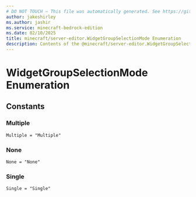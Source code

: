 ```yaml
---
# DO NOT TOUCH — This file was automatically generated. See https://github.com/mojang/minecraftapidocsgenerator to modify descriptions, examples, etc.
author: jakeshirley
ms.author: jashir
ms.service: minecraft-bedrock-edition
ms.date: 02/10/2025
title: minecraft/server-editor.WidgetGroupSelectionMode Enumeration
description: Contents of the @minecraft/server-editor.WidgetGroupSelectionMode enumeration.
---
```

# WidgetGroupSelectionMode Enumeration

## Constants
### **Multiple**
`Multiple = "Multiple"`
### **None**
`None = "None"`
### **Single**
`Single = "Single"`
